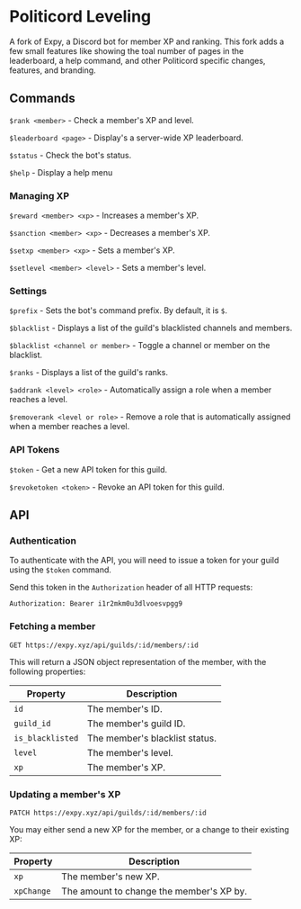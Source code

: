 # Politicord Leveling

A fork of Expy, a Discord bot for member XP and ranking. This fork adds a few small features like showing the toal number of pages in the leaderboard, a help command, and other Politicord specific changes, features, and branding.

## Commands

`$rank <member>` - Check a member's XP and level.

`$leaderboard <page>` - Display's a server-wide XP leaderboard.

`$status` - Check the bot's status.

`$help` - Display a help menu

### Managing XP

`$reward <member> <xp>` - Increases a member's XP.

`$sanction <member> <xp>` - Decreases a member's XP.

`$setxp <member> <xp>` - Sets a member's XP.

`$setlevel <member> <level>` - Sets a member's level.

### Settings

`$prefix` - Sets the bot's command prefix. By default, it is `$`.

`$blacklist` - Displays a list of the guild's blacklisted channels and members.

`$blacklist <channel or member>` - Toggle a channel or member on the blacklist.

`$ranks` - Displays a list of the guild's ranks.

`$addrank <level> <role>` - Automatically assign a role when a member reaches a level.

`$removerank <level or role>` - Remove a role that is automatically assigned when a member reaches a level.

### API Tokens

`$token` - Get a new API token for this guild.

`$revoketoken <token>` - Revoke an API token for this guild.

## API

### Authentication

To authenticate with the API, you will need to issue a token for your guild using the `$token` command.

Send this token in the `Authorization` header of all HTTP requests:

```
Authorization: Bearer i1r2mkm0u3dlvoesvpgg9
```

### Fetching a member

```
GET https://expy.xyz/api/guilds/:id/members/:id
```

This will return a JSON object representation of the member, with the following properties:

| Property | Description |
|--|--|
| `id` | The member's ID. |
| `guild_id` | The member's guild ID. |
| `is_blacklisted` | The member's blacklist status. |
| `level` | The member's level. |
| `xp` | The member's XP. |

### Updating a member's XP

```
PATCH https://expy.xyz/api/guilds/:id/members/:id
```

You may either send a new XP for the member, or a change to their existing XP:

| Property | Description |
|--|--|
| `xp` | The member's new XP. |
| `xpChange` | The amount to change the member's XP by. |
